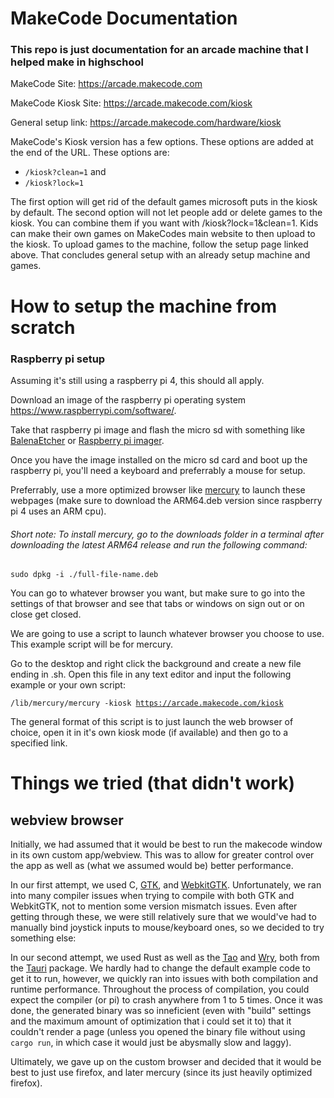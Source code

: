 # MakeCode Documentation

### This repo is just documentation for an arcade machine that I helped make in highschool

MakeCode Site: <https://arcade.makecode.com>

MakeCode Kiosk Site: <https://arcade.makecode.com/kiosk>

General setup link: <https://arcade.makecode.com/hardware/kiosk>

MakeCode's Kiosk version has a few options. These options are added at the end of the URL. 
These options are: 
* `/kiosk?clean=1` and
* `/kiosk?lock=1`


The first option will get rid of the default games microsoft puts in the kiosk by default. 
The second option will not let people add or delete games to the kiosk. 
You can combine them if you want with /kiosk?lock=1&clean=1. 
Kids can make their own games on MakeCodes main website to then upload to the kiosk. 
To upload games to the machine, follow the setup page linked above. 
That concludes general setup with an already setup machine and games. 



# How to setup the machine from scratch

### Raspberry pi setup

Assuming it's still using a raspberry pi 4, this should all apply.

Download an image of the raspberry pi operating system <https://www.raspberrypi.com/software/>.

Take that raspberry pi image and flash the micro sd with something like [BalenaEtcher](https://etcher.balena.io/) or [Raspberry pi imager](https://www.raspberrypi.com/software/).

Once you have the image installed on the micro sd card and boot up the raspberry pi, you'll need a keyboard and preferrably a mouse for setup.

Preferrably, use a more optimized browser like [mercury](https://github.com/Alex313031/Mercury/releases) to launch these webpages (make sure to download the ARM64.deb version since raspberry pi 4 uses an ARM cpu).

###### Short note: To install mercury, go to the downloads folder in a terminal after downloading the latest ARM64 release and run the following command: 

<code>sudo dpkg -i ./full-file-name.deb</code>

You can go to whatever browser you want, but make sure to go into the settings of that browser and see that tabs or windows on sign out or on close get closed.

We are going to use a script to launch whatever browser you choose to use. This example script will be for mercury.

Go to the desktop and right click the background and create a new file ending in .sh. Open this file in any text editor and input the following example or your own script: 

<code>/lib/mercury/mercury -kiosk https://arcade.makecode.com/kiosk </code>

The general format of this script is to just launch the web browser of choice, open it in it's own kiosk mode (if available) and then go to a specified link.

# Things we tried (that didn't work)

## webview browser

Initially, we had assumed that it would be best to run the makecode window in its own custom app/webview. This was to allow for greater control over the app as well as (what we assumed would be) better performance. 

In our first attempt, we used C, [GTK](https://www.gtk.org/), and [WebkitGTK](https://webkitgtk.org/). Unfortunately, we ran into many compiler issues when trying to compile with both GTK and WebkitGTK, not to mention some version mismatch issues. Even after getting through these, we were still relatively sure that we would've had to manually bind joystick inputs to mouse/keyboard ones, so we decided to try something else:

In our second attempt, we used Rust as well as the [Tao](https://github.com/tauri-apps/tao) and [Wry](https://github.com/tauri-apps/wry), both from the [Tauri](https://github.com/tauri-apps/tauri) package. We hardly had to change the default example code to get it to run, however, we quickly ran into issues with both compilation and runtime performance. Throughout the process of compilation, you could expect the compiler (or pi) to crash anywhere from 1 to 5 times. Once it was done, the generated binary was so inneficient (even with "build" settings and the maximum amount of optimization that i could set it to) that it couldn't render a page (unless you opened the binary file without using `cargo run`, in which case it would just be abysmally slow and laggy). 

Ultimately, we gave up on the custom browser and decided that it would be best to just use firefox, and later mercury (since its just heavily optimized firefox). 
